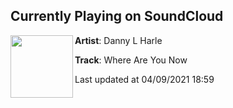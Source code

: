 ## Currently Playing on SoundCloud

[<img align="left" width="100" src="https://i1.sndcdn.com/artworks-5pN3rKEM726p-0-t500x500.jpg">](https://soundcloud.com/dannylharle/where-are-you-now?in=maddecent/sets/danny-l-harle-harlecore)

**Artist**: Danny L Harle 

**Track**: Where Are You Now

Last updated at 04/09/2021 18:59
